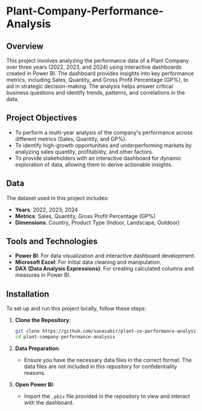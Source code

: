 # Plant-Company-Performance-Analysis

## Overview

This project involves analyzing the performance data of a Plant Company over three years (2022, 2023, and 2024) using interactive dashboards created in Power BI. The dashboard provides insights into key performance metrics, including Sales, Quantity, and Gross Profit Percentage (GP%), to aid in strategic decision-making. The analysis helps answer critical business questions and identify trends, patterns, and correlations in the data.

## Project Objectives

- To perform a multi-year analysis of the company's performance across different metrics (Sales, Quantity, and GP%).
- To identify high-growth opportunities and underperforming markets by analyzing sales quantity, profitability, and other factors.
- To provide stakeholders with an interactive dashboard for dynamic exploration of data, allowing them to derive actionable insights.

## Data

The dataset used in this project includes:

- **Years**: 2022, 2023, 2024
- **Metrics**: Sales, Quantity, Gross Profit Percentage (GP%)
- **Dimensions**: Country, Product Type (Indoor, Landscape, Outdoor)

## Tools and Technologies

- **Power BI**: For data visualization and interactive dashboard development.
- **Microsoft Excel**: For initial data cleaning and manipulation.
- **DAX (Data Analysis Expressions)**: For creating calculated columns and measures in Power BI.

## Installation

To set up and run this project locally, follow these steps:

1. **Clone the Repository**:
    ```bash
    git clone https://github.com/sanasabir/plant-co-performance-analysis.git
    cd plant-company-performance-analysis
    ```
   
2. **Data Preparation**:
   - Ensure you have the necessary data files in the correct format. The data files are not included in this repository for confidentiality reasons.

3. **Open Power BI**:
   - Import the `.pbix` file provided in the repository to view and interact with the dashboard.

